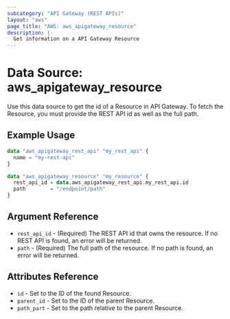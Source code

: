 ```yaml
---
subcategory: "API Gateway (REST APIs)"
layout: "aws"
page_title: "AWS: aws_apigateway_resource"
description: |-
  Get information on a API Gateway Resource
---
```


# Data Source: aws_apigateway_resource

Use this data source to get the id of a Resource in API Gateway.
To fetch the Resource, you must provide the REST API id as well as the full path.  

## Example Usage

```terraform
data "aws_apigateway_rest_api" "my_rest_api" {
  name = "my-rest-api"
}

data "aws_apigateway_resource" "my_resource" {
  rest_api_id = data.aws_apigateway_rest_api.my_rest_api.id
  path        = "/endpoint/path"
}
```

## Argument Reference

* `rest_api_id` - (Required) The REST API id that owns the resource. If no REST API is found, an error will be returned.
* `path` - (Required) The full path of the resource.  If no path is found, an error will be returned.

## Attributes Reference

* `id` - Set to the ID of the found Resource.
* `parent_id` - Set to the ID of the parent Resource.
* `path_part` - Set to the path relative to the parent Resource.
